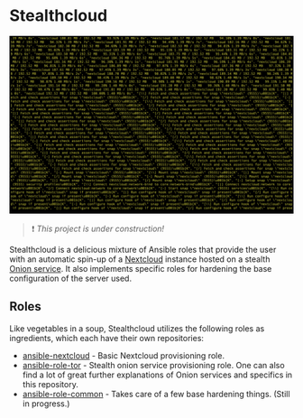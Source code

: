 # Stealthcloud

![](stealthcloud.png)

> :exclamation: _This project is under construction!_

Stealthcloud is a delicious mixture of Ansible roles that provide the user with an automatic spin-up of a [Nextcloud](https://nextcloud.com/) instance hosted on a stealth [Onion service](https://www.torproject.org/docs/onion-services). It also implements specific roles for hardening the base configuration of the server used.

## Roles

Like vegetables in a soup, Stealthcloud utilizes the following roles as ingredients, which each have their own repositories:

* [ansible-nextcloud](https://github.com/aubrel/ansible-nextcloud) - Basic Nextcloud provisioning role.
* [ansible-role-tor](https://github.com/AnarchoTechNYC/ansible-role-tor) - Stealth onion service provisioning role. One can also find a lot of great further explanations of Onion services and specifics in this repository.
* [ansible-role-common](https://github.com/anarchotechnyc/ansible-role-common) - Takes care of a few base hardening things. (Still in progress.)
